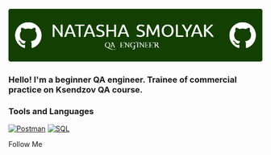 ![Header](https://github.com/NatashaSmolyak/NatashaSmolyak/blob/main/assets/github-header-image.png)

### Hello! I'm a beginner QA engineer. Trainee of commercial practice on Ksendzov QA course.

### Tools and Languages
[![Postman](https://img.shields.io/badge/-Postman-103606?style=for-the-badge&logo=Postman)](https://github.com/NatashaSmolyak/Postman)
[![SQL](https://img.shields.io/badge/-SQL-103606?style=for-the-badge&logo=SQL)](https://github.com/NatashaSmolyak/SQL)


Follow Me
